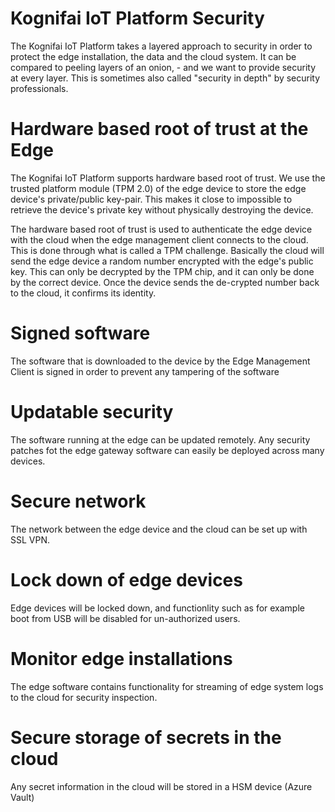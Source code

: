 # Kognifai IoT Platform Security

The Kognifai IoT Platform takes a layered approach to security in order to protect the edge installation, the data and the cloud system. It can be compared to peeling layers of an onion, - and we want to provide security at every layer. This is sometimes also called "security in depth" by security professionals.

# Hardware based root of trust at the Edge
The Kognifai IoT Platform supports hardware based root of trust. We use the trusted platform module (TPM 2.0) of the edge device to store the edge device's private/public key-pair. This makes it close to impossible to retrieve the device's private key without physically destroying the device.

The hardware based root of trust is used to authenticate the edge device with the cloud when the edge management client connects to the cloud.  This is done through what is called a TPM challenge. Basically the cloud will send the edge device a random number encrypted with the edge's public key. This can only be decrypted by the TPM chip, and it can only be done by the correct device. Once the device sends the de-crypted number back to the cloud, it confirms its identity.

# Signed software
The software that is downloaded to the device by the Edge Management Client is signed in order to prevent any tampering of the software

# Updatable security
The software running at the edge can be updated remotely. Any security patches fot the edge gateway software can easily be deployed across many devices.

# Secure network
The network between the edge device and the cloud can be set up with SSL VPN.

# Lock down of edge devices
Edge devices will be locked down, and functionlity such as for example boot from USB will be disabled for un-authorized users.

# Monitor edge installations
The edge software contains functionality for streaming of edge system logs to the cloud for security inspection.

# Secure storage of secrets in the cloud
Any secret information in the cloud will be stored in a HSM device (Azure Vault)


